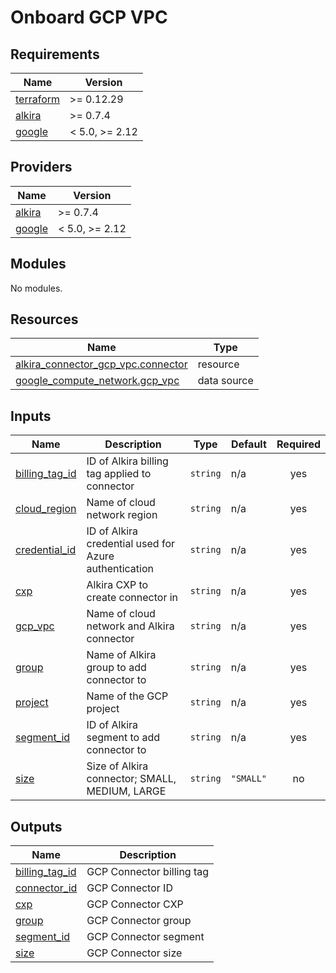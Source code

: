 # Onboard GCP VPC

<!-- BEGINNING OF PRE-COMMIT-TERRAFORM DOCS HOOK -->
## Requirements

| Name | Version |
|------|---------|
| <a name="requirement_terraform"></a> [terraform](#requirement\_terraform) | >= 0.12.29 |
| <a name="requirement_alkira"></a> [alkira](#requirement\_alkira) | >= 0.7.4 |
| <a name="requirement_google"></a> [google](#requirement\_google) | < 5.0, >= 2.12 |

## Providers

| Name | Version |
|------|---------|
| <a name="provider_alkira"></a> [alkira](#provider\_alkira) | >= 0.7.4 |
| <a name="provider_google"></a> [google](#provider\_google) | < 5.0, >= 2.12 |

## Modules

No modules.

## Resources

| Name | Type |
|------|------|
| [alkira_connector_gcp_vpc.connector](https://registry.terraform.io/providers/alkiranet/alkira/latest/docs/resources/connector_gcp_vpc) | resource |
| [google_compute_network.gcp_vpc](https://registry.terraform.io/providers/hashicorp/google/latest/docs/data-sources/compute_network) | data source |

## Inputs

| Name | Description | Type | Default | Required |
|------|-------------|------|---------|:--------:|
| <a name="input_billing_tag_id"></a> [billing\_tag\_id](#input\_billing\_tag\_id) | ID of Alkira billing tag applied to connector | `string` | n/a | yes |
| <a name="input_cloud_region"></a> [cloud\_region](#input\_cloud\_region) | Name of cloud network region | `string` | n/a | yes |
| <a name="input_credential_id"></a> [credential\_id](#input\_credential\_id) | ID of Alkira credential used for Azure authentication | `string` | n/a | yes |
| <a name="input_cxp"></a> [cxp](#input\_cxp) | Alkira CXP to create connector in | `string` | n/a | yes |
| <a name="input_gcp_vpc"></a> [gcp\_vpc](#input\_gcp\_vpc) | Name of cloud network and Alkira connector | `string` | n/a | yes |
| <a name="input_group"></a> [group](#input\_group) | Name of Alkira group to add connector to | `string` | n/a | yes |
| <a name="input_project"></a> [project](#input\_project) | Name of the GCP project | `string` | n/a | yes |
| <a name="input_segment_id"></a> [segment\_id](#input\_segment\_id) | ID of Alkira segment to add connector to | `string` | n/a | yes |
| <a name="input_size"></a> [size](#input\_size) | Size of Alkira connector; SMALL, MEDIUM, LARGE | `string` | `"SMALL"` | no |

## Outputs

| Name | Description |
|------|-------------|
| <a name="output_billing_tag_id"></a> [billing\_tag\_id](#output\_billing\_tag\_id) | GCP Connector billing tag |
| <a name="output_connector_id"></a> [connector\_id](#output\_connector\_id) | GCP Connector ID |
| <a name="output_cxp"></a> [cxp](#output\_cxp) | GCP Connector CXP |
| <a name="output_group"></a> [group](#output\_group) | GCP Connector group |
| <a name="output_segment_id"></a> [segment\_id](#output\_segment\_id) | GCP Connector segment |
| <a name="output_size"></a> [size](#output\_size) | GCP Connector size |
<!-- END OF PRE-COMMIT-TERRAFORM DOCS HOOK -->